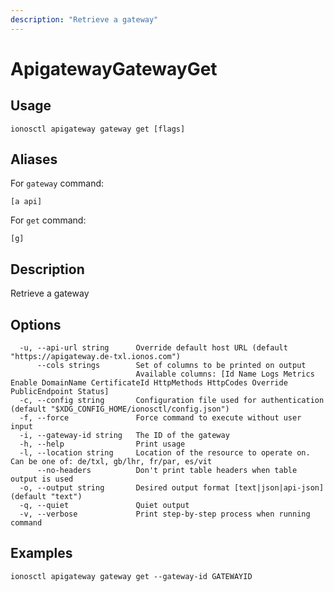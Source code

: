 ```yaml
---
description: "Retrieve a gateway"
---
```


# ApigatewayGatewayGet

## Usage

```text
ionosctl apigateway gateway get [flags]
```

## Aliases

For `gateway` command:

```text
[a api]
```

For `get` command:

```text
[g]
```

## Description

Retrieve a gateway

## Options

```text
  -u, --api-url string      Override default host URL (default "https://apigateway.de-txl.ionos.com")
      --cols strings        Set of columns to be printed on output 
                            Available columns: [Id Name Logs Metrics Enable DomainName CertificateId HttpMethods HttpCodes Override PublicEndpoint Status]
  -c, --config string       Configuration file used for authentication (default "$XDG_CONFIG_HOME/ionosctl/config.json")
  -f, --force               Force command to execute without user input
  -i, --gateway-id string   The ID of the gateway
  -h, --help                Print usage
  -l, --location string     Location of the resource to operate on. Can be one of: de/txl, gb/lhr, fr/par, es/vit
      --no-headers          Don't print table headers when table output is used
  -o, --output string       Desired output format [text|json|api-json] (default "text")
  -q, --quiet               Quiet output
  -v, --verbose             Print step-by-step process when running command
```

## Examples

```text
ionosctl apigateway gateway get --gateway-id GATEWAYID
```

